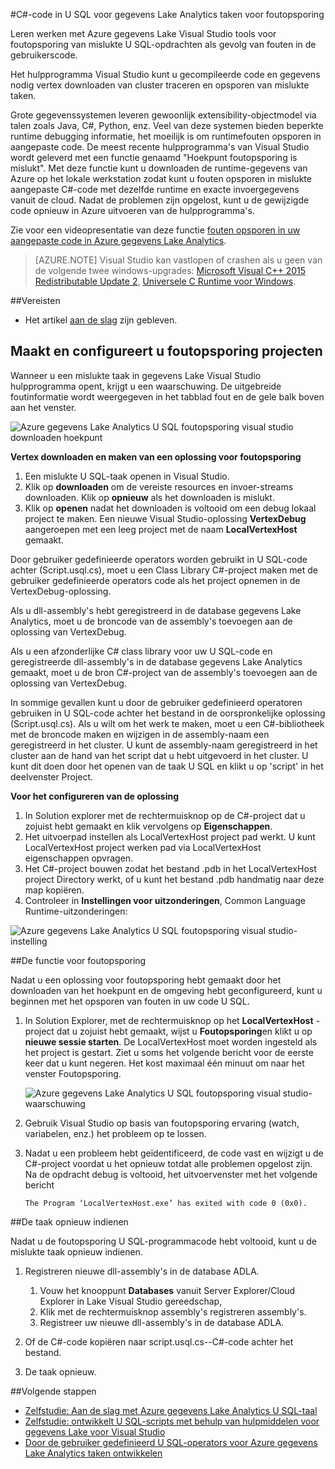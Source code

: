 <properties 
   pageTitle="Fouten opsporen in projecten U SQL | Microsoft Azure" 
   description="Informatie over hoe U SQL mislukte hoekpunt met behulp van Visual Studio voor foutopsporing. " 
   services="data-lake-analytics" 
   documentationCenter="" 
   authors="mumian" 
   manager="jhubbard" 
   editor="cgronlun"/>
 
<tags
   ms.service="data-lake-analytics"
   ms.devlang="na"
   ms.topic="article"
   ms.tgt_pltfrm="na"
   ms.workload="big-data" 
   ms.date="09/02/2016"
   ms.author="jgao"/>



#<a name="debug-c-code-in-u-sql-for-data-lake-analytics-jobs"></a>C#-code in U SQL voor gegevens Lake Analytics taken voor foutopsporing 

Leren werken met Azure gegevens Lake Visual Studio tools voor foutopsporing van mislukte U SQL-opdrachten als gevolg van fouten in de gebruikerscode. 

Het hulpprogramma Visual Studio kunt u gecompileerde code en gegevens nodig vertex downloaden van cluster traceren en opsporen van mislukte taken.

Grote gegevenssystemen leveren gewoonlijk extensibility-objectmodel via talen zoals Java, C#, Python, enz. Veel van deze systemen bieden beperkte runtime debugging informatie, het moeilijk is om runtimefouten opsporen in aangepaste code. De meest recente hulpprogramma's van Visual Studio wordt geleverd met een functie genaamd "Hoekpunt foutopsporing is mislukt". Met deze functie kunt u downloaden de runtime-gegevens van Azure op het lokale werkstation zodat kunt u fouten opsporen in mislukte aangepaste C#-code met dezelfde runtime en exacte invoergegevens vanuit de cloud.  Nadat de problemen zijn opgelost, kunt u de gewijzigde code opnieuw in Azure uitvoeren van de hulpprogramma's.

Zie voor een videopresentatie van deze functie [fouten opsporen in uw aangepaste code in Azure gegevens Lake Analytics](https://mix.office.com/watch/1bt17ibztohcb).

>[AZURE.NOTE] Visual Studio kan vastlopen of crashen als u geen van de volgende twee windows-upgrades: [Microsoft Visual C++ 2015 Redistributable Update 2](https://www.microsoft.com/download/details.aspx?id=51682), [Universele C Runtime voor Windows](https://www.microsoft.com/download/details.aspx?id=50410&wa=wsignin1.0).


##<a name="prerequisites"></a>Vereisten
-   Het artikel [aan de slag](data-lake-analytics-data-lake-tools-get-started.md) zijn gebleven.

## <a name="create-and-configure-debug-projects"></a>Maakt en configureert u foutopsporing projecten

Wanneer u een mislukte taak in gegevens Lake Visual Studio hulpprogramma opent, krijgt u een waarschuwing. De uitgebreide foutinformatie wordt weergegeven in het tabblad fout en de gele balk boven aan het venster. 

![Azure gegevens Lake Analytics U SQL foutopsporing visual studio downloaden hoekpunt](./media/data-lake-analytics-debug-u-sql-jobs/data-lake-analytics-download-vertex.png)

**Vertex downloaden en maken van een oplossing voor foutopsporing**

1.  Een mislukte U SQL-taak openen in Visual Studio.
2.  Klik op **downloaden** om de vereiste resources en invoer-streams downloaden. Klik op **opnieuw** als het downloaden is mislukt.
3.  Klik op **openen** nadat het downloaden is voltooid om een debug lokaal project te maken. Een nieuwe Visual Studio-oplossing **VertexDebug** aangeroepen met een leeg project met de naam **LocalVertexHost** gemaakt.

Door gebruiker gedefinieerde operators worden gebruikt in U SQL-code achter (Script.usql.cs), moet u een Class Library C#-project maken met de gebruiker gedefinieerde operators code als het project opnemen in de VertexDebug-oplossing.

Als u dll-assembly's hebt geregistreerd in de database gegevens Lake Analytics, moet u de broncode van de assembly's toevoegen aan de oplossing van VertexDebug.
 
Als u een afzonderlijke C# class library voor uw U SQL-code en geregistreerde dll-assembly's in de database gegevens Lake Analytics gemaakt, moet u de bron C#-project van de assembly's toevoegen aan de oplossing van VertexDebug.

In sommige gevallen kunt u door de gebruiker gedefinieerd operatoren gebruiken in U SQL-code achter het bestand in de oorspronkelijke oplossing (Script.usql.cs). Als u wilt om het werk te maken, moet u een C#-bibliotheek met de broncode maken en wijzigen in de assembly-naam een geregistreerd in het cluster. U kunt de assembly-naam geregistreerd in het cluster aan de hand van het script dat u hebt uitgevoerd in het cluster. U kunt dit doen door het openen van de taak U SQL en klikt u op 'script' in het deelvenster Project. 

**Voor het configureren van de oplossing**

1.  In Solution explorer met de rechtermuisknop op de C#-project dat u zojuist hebt gemaakt en klik vervolgens op **Eigenschappen**.
2.  Het uitvoerpad instellen als LocalVertexHost project pad werkt. U kunt LocalVertexHost project werken pad via LocalVertexHost eigenschappen opvragen.
3.  Het C#-project bouwen zodat het bestand .pdb in het LocalVertexHost project Directory werkt, of u kunt het bestand .pdb handmatig naar deze map kopiëren.
4.  Controleer in **Instellingen voor uitzonderingen**, Common Language Runtime-uitzonderingen:

![Azure gegevens Lake Analytics U SQL foutopsporing visual studio-instelling](./media/data-lake-analytics-debug-u-sql-jobs/data-lake-analytics-clr-exception-setting.png)
 
##<a name="debug-the-job"></a>De functie voor foutopsporing

Nadat u een oplossing voor foutopsporing hebt gemaakt door het downloaden van het hoekpunt en de omgeving hebt geconfigureerd, kunt u beginnen met het opsporen van fouten in uw code U SQL.

1.  In Solution Explorer, met de rechtermuisknop op het **LocalVertexHost** -project dat u zojuist hebt gemaakt, wijst u **Foutopsporing**en klikt u op **nieuwe sessie starten**. De LocalVertexHost moet worden ingesteld als het project is gestart. Ziet u soms het volgende bericht voor de eerste keer dat u kunt negeren. Het kost maximaal één minuut om naar het venster Foutopsporing.
 
    ![Azure gegevens Lake Analytics U SQL foutopsporing visual studio-waarschuwing](./media/data-lake-analytics-debug-u-sql-jobs/data-lake-analytics-visual-studio-u-sql-debug-warning.png)

4.  Gebruik Visual Studio op basis van foutopsporing ervaring (watch, variabelen, enz.) het probleem op te lossen. 
5.  Nadat u een probleem hebt geïdentificeerd, de code vast en wijzigt u de C#-project voordat u het opnieuw totdat alle problemen opgelost zijn. Na de opdracht debug is voltooid, het uitvoervenster met het volgende bericht 

        The Program ‘LocalVertexHost.exe’ has exited with code 0 (0x0).
 
##<a name="resubmit-the-job"></a>De taak opnieuw indienen

Nadat u de foutopsporing U SQL-programmacode hebt voltooid, kunt u de mislukte taak opnieuw indienen.

1. Registreren nieuwe dll-assembly's in de database ADLA.

    1.  Vouw het knooppunt **Databases** vanuit Server Explorer/Cloud Explorer in Lake Visual Studio gereedschap, 
    2.  Klik met de rechtermuisknop assembly's registreren assembly's. 
    3.  Registreer uw nieuwe dll-assembly's in de database ADLA.
 
2.  Of de C#-code kopiëren naar script.usql.cs--C#-code achter het bestand.
3.  De taak opnieuw.

##<a name="next-steps"></a>Volgende stappen

- [Zelfstudie: Aan de slag met Azure gegevens Lake Analytics U SQL-taal](data-lake-analytics-u-sql-get-started.md)
- [Zelfstudie: ontwikkelt U SQL-scripts met behulp van hulpmiddelen voor gegevens Lake voor Visual Studio](data-lake-analytics-data-lake-tools-get-started.md)
- [Door de gebruiker gedefinieerd U SQL-operators voor Azure gegevens Lake Analytics taken ontwikkelen](data-lake-analytics-u-sql-develop-user-defined-operators.md)

